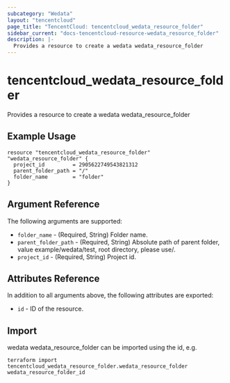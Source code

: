 ```yaml
---
subcategory: "Wedata"
layout: "tencentcloud"
page_title: "TencentCloud: tencentcloud_wedata_resource_folder"
sidebar_current: "docs-tencentcloud-resource-wedata_resource_folder"
description: |-
  Provides a resource to create a wedata wedata_resource_folder
---
```


# tencentcloud_wedata_resource_folder

Provides a resource to create a wedata wedata_resource_folder

## Example Usage

```hcl
resource "tencentcloud_wedata_resource_folder" "wedata_resource_folder" {
  project_id         = 2905622749543821312
  parent_folder_path = "/"
  folder_name        = "folder"
}
```

## Argument Reference

The following arguments are supported:

* `folder_name` - (Required, String) Folder name.
* `parent_folder_path` - (Required, String) Absolute path of parent folder, value example/wedata/test, root directory, please use/.
* `project_id` - (Required, String) Project id.

## Attributes Reference

In addition to all arguments above, the following attributes are exported:

* `id` - ID of the resource.



## Import

wedata wedata_resource_folder can be imported using the id, e.g.

```
terraform import tencentcloud_wedata_resource_folder.wedata_resource_folder wedata_resource_folder_id
```

